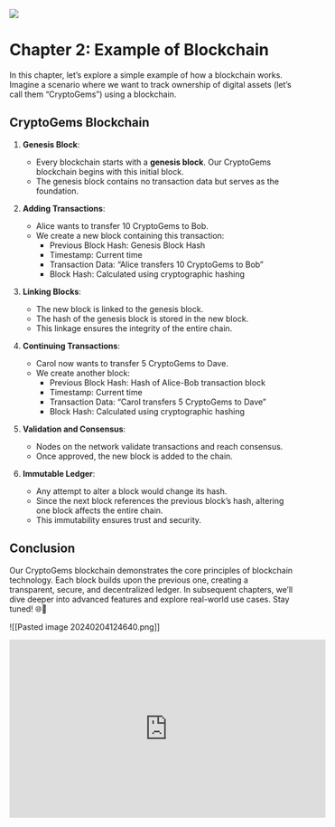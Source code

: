 ![](https://toolboo.com/wp-content/uploads/2021/08/blockchain-1024x682.jpg)



# Chapter 2: Example of Blockchain

In this chapter, let’s explore a simple example of how a blockchain works. Imagine a scenario where we want to track ownership of digital assets (let’s call them “CryptoGems”) using a blockchain.

## CryptoGems Blockchain

1. **Genesis Block**:
    
    - Every blockchain starts with a **genesis block**. Our CryptoGems blockchain begins with this initial block.
    - The genesis block contains no transaction data but serves as the foundation.
2. **Adding Transactions**:
    
    - Alice wants to transfer 10 CryptoGems to Bob.
    - We create a new block containing this transaction:
        - Previous Block Hash: Genesis Block Hash
        - Timestamp: Current time
        - Transaction Data: “Alice transfers 10 CryptoGems to Bob”
        - Block Hash: Calculated using cryptographic hashing
3. **Linking Blocks**:
    
    - The new block is linked to the genesis block.
    - The hash of the genesis block is stored in the new block.
    - This linkage ensures the integrity of the entire chain.
4. **Continuing Transactions**:
    
    - Carol now wants to transfer 5 CryptoGems to Dave.
    - We create another block:
        - Previous Block Hash: Hash of Alice-Bob transaction block
        - Timestamp: Current time
        - Transaction Data: “Carol transfers 5 CryptoGems to Dave”
        - Block Hash: Calculated using cryptographic hashing
5. **Validation and Consensus**:
    
    - Nodes on the network validate transactions and reach consensus.
    - Once approved, the new block is added to the chain.
6. **Immutable Ledger**:
    
    - Any attempt to alter a block would change its hash.
    - Since the next block references the previous block’s hash, altering one block affects the entire chain.
    - This immutability ensures trust and security.

## Conclusion

Our CryptoGems blockchain demonstrates the core principles of blockchain technology. Each block builds upon the previous one, creating a transparent, secure, and decentralized ledger. In subsequent chapters, we’ll dive deeper into advanced features and explore real-world use cases. Stay tuned! 🌐🔗



![[Pasted image 20240204124640.png]]

<iframe width="560" height="315" src="https://www.youtube.com/embed/xqBCXaOCECM?si=FdinL5uJgNb1WYD0" title="YouTube video player" frameborder="0" allow="accelerometer; autoplay; clipboard-write; encrypted-media; gyroscope; picture-in-picture; web-share" allowfullscreen></iframe>
